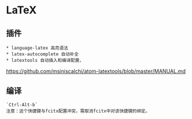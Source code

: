 # LaTeX 

## 插件

	* language-latex 高亮语法
  	* latex-autocomplete 自动补全
	* latextools 自动插入和编译配置，

https://github.com/msiniscalchi/atom-latextools/blob/master/MANUAL.md


## 编译
 	`Ctrl-Alt-b`
	注意：这个快捷键与fcitx配置冲突，需取消fcitx中对该快捷键的绑定。
